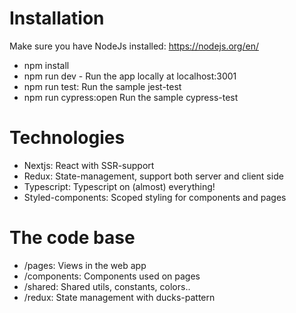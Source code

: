 # Installation

Make sure you have NodeJs installed: https://nodejs.org/en/

- npm install
- npm run dev - Run the app locally at localhost:3001
- npm run test: Run the sample jest-test
- npm run cypress:open Run the sample cypress-test

# Technologies

- Nextjs: React with SSR-support
- Redux: State-management, support both server and client side
- Typescript: Typescript on (almost) everything!
- Styled-components: Scoped styling for components and pages

# The code base

- /pages: Views in the web app
- /components: Components used on pages
- /shared: Shared utils, constants, colors..
- /redux: State management with ducks-pattern
